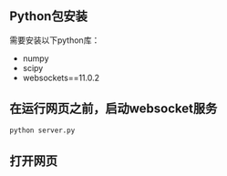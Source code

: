 ## Python包安装
需要安装以下python库：
- numpy
- scipy
- websockets==11.0.2

## 在运行网页之前，启动websocket服务
```bash
python server.py
```

## 打开网页